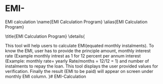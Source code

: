 # EMI-
EMI calculation
\name{EMI Calculation Program}
\alias{EMI Calculation Program}

\title{EMI Calculation Program}
\details{

This tool will help users to calculate EMI(equated monthly instalments). To know the EMI, user has to 
provide the principle amount, monthly interest rate (Example monthly intrest as 1 for 12 percent per annum 
interest (Example: monthly rate= yearly Rate/months = 12/12 = 1) and number of instalments to repay the loan. 
This tool displays the user provided values for verification. Finally the result (EMI to be paid) will appear on 
screen under monthly EMI column.
}# EMI-Calculation 
